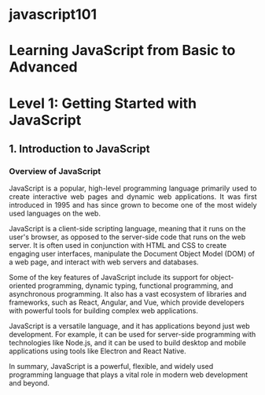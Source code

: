 # javascript101
# Learning JavaScript from Basic to Advanced

# Level 1: Getting Started with JavaScript
## 1.	Introduction to JavaScript
### Overview of JavaScript
<p style="text-align:justify">
JavaScript is a popular, high-level programming language primarily used to create interactive web pages and dynamic web applications. It was first introduced in 1995 and has since grown to become one of the most widely used languages on the web.

JavaScript is a client-side scripting language, meaning that it runs on the user's browser, as opposed to the server-side code that runs on the web server. It is often used in conjunction with HTML and CSS to create engaging user interfaces, manipulate the Document Object Model (DOM) of a web page, and interact with web servers and databases.

Some of the key features of JavaScript include its support for object-oriented programming, dynamic typing, functional programming, and asynchronous programming. It also has a vast ecosystem of libraries and frameworks, such as React, Angular, and Vue, which provide developers with powerful tools for building complex web applications.

JavaScript is a versatile language, and it has applications beyond just web development. For example, it can be used for server-side programming with technologies like Node.js, and it can be used to build desktop and mobile applications using tools like Electron and React Native.

In summary, JavaScript is a powerful, flexible, and widely used programming language that plays a vital role in modern web development and beyond.

</p>


